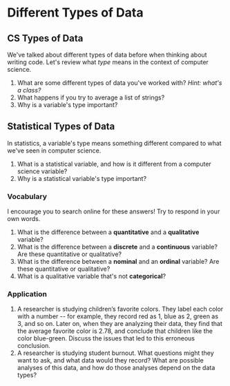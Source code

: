 # Different Types of Data

## CS Types of Data
We've talked about different types of data before when thinking about writing code. Let's review what *type* means in the context of computer science.

1. What are some different types of data you've worked with? _Hint: what's a class?_
2. What happens if you try to average a list of strings?
3. Why is a variable's type important?

## Statistical Types of Data
In statistics, a variable's type means something different compared to what we've seen in computer science.

1. What is a statistical variable, and how is it different from a computer science variable?
2. Why is a statistical variable's type important?

### Vocabulary
I encourage you to search online for these answers! Try to respond in your own words.
1. What is the difference between a **quantitative** and a **qualitative** variable?
2. What is the difference between a **discrete** and a **continuous** variable? Are these quantitative or qualitative?
3. What is the difference between a **nominal** and an **ordinal** variable? Are these quantitative or qualitative?
4. What is a qualitative variable that's not **categorical**?

### Application
1. A researcher is studying children’s favorite colors. They label each color with a number -- for example, they record red as 1, blue as 2, green as 3, and so on. Later on, when they are analyzing their data, they find that the average favorite color is 2.78, and conclude that children like the color blue-green. Discuss the issues that led to this erroneous conclusion.
2. A researcher is studying student burnout. What questions might they want to ask, and what data would they record? What are possible analyses of this data, and how do those analyses depend on the data types?
